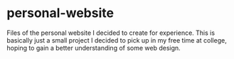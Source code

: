 # personal-website
Files of the personal website I decided to create for experience.
This is basically just a small project I decided to pick up in my free time at college, hoping to gain a better understanding 
of some web design.
